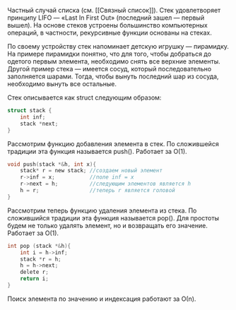 Частный случай списка (см. [[Связный список]]). Стек удовлетворяет принципу LIFO — «Last In First Out» (последний зашел — первый вышел). На основе стеков устроены большинство компьютерных операций, в частности, рекурсивные функции основаны на стеках. 

По своему устройству стек напоминает детскую игрушку — пирамидку. На примере пирамидки понятно, что для того, чтобы добраться до одетого первым элемента, необходимо снять все верхние элементы. Другой пример стека — имеется сосуд, который последовательно заполняется шарами. Тогда, чтобы вынуть последний шар из сосуда, необходимо вынуть все остальные. 

Стек описывается как struct следующим образом:

``` C
struct stack {
	int inf; 
	stack *next;
}
```

Рассмотрим функцию добавления элемента в стек. По сложившейся традиции эта функция называется push(). Работает за О(1). 

```C
void push(stack *&h, int x){
	stack* r = new stack; //создаем новый элемент
	r->inf = x;           //поле inf = x
	r->next = h;          //следующим элементов является h
	h = r;                //теперь r является головой
}
```

Рассмотрим теперь функцию удаления элемента из стека. По сложившийся традиции эта функция называется pop(). Для простоты будем не только удалять элемент, но и возвращать его значение. Работает за О(1).

```C
int pop (stack *&h){
	int i = h->inf;
	stack *r = h;
	h = h->next;
	delete r;
	return i;
}
```

Поиск элемента по значению и индексация работают за О(n). 